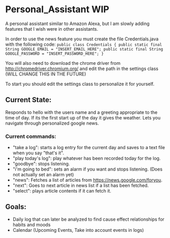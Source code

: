 # Personal_Assistant WIP

A personal assistant similar to Amazon Alexa, but I am slowly adding features that I wish were in other assistants.

In order to use the news feature you must create the file Credentials.java with the following code:
``public class Credentials {
	public static final String GOOGLE_EMAIL = "INSERT_EMAIL_HERE";
	public static final String GOOGLE_PASSWORD = "INSERT_PASSWORD_HERE";
}
``

You will also need to download the chrome driver from http://chromedriver.chromium.org/ and edit the path in the settings class (WILL CHANGE THIS IN THE FUTURE)

To start you should edit the settings class to personalize it for yourself.

## Current State:

Responds to hello with the users name and a greeting appropriate to the time of day. If its the first start up of the day it gives the weather. Lets you navigate through personalized google news.

### Current commands:
- "take a log": starts a log entry for the current day and saves to a text file when you say "that's it".
- "play today's log": play whatever has been recorded today for the log.
- "goodbye": stops listening.
- "i'm going to bed": sets an alarm if you want and stops listening. (Does not actually set an alarm yet)
- "news": Fetches a list of articles from https://news.google.com/foryou.
- "next": Goes to next article in news list if a list has been fetched.
- "select": plays article contents if it can fetch it.

## Goals:

- Daily log that can later be analyzed to find cause effect relationships for habits and moods
- Calendar (Upcoming Events, Take into account events in logs)
